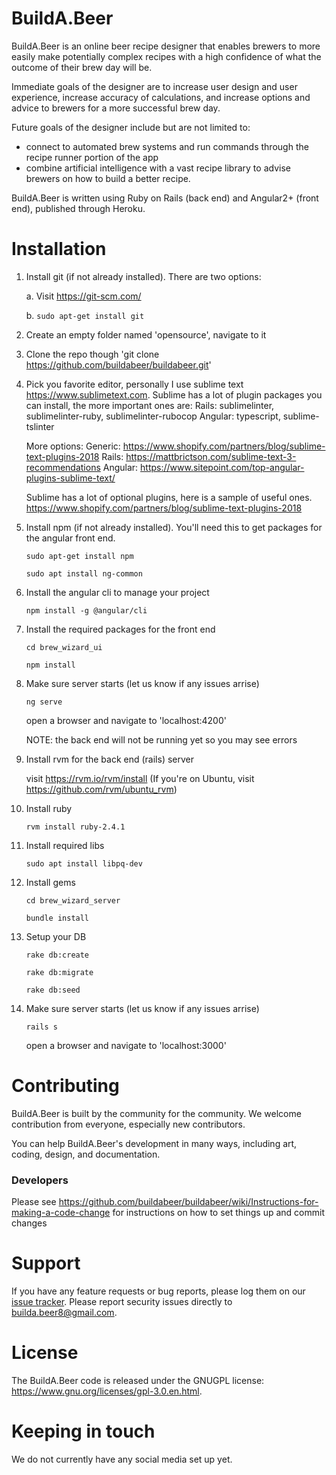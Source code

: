 # BuildA.Beer

BuildA.Beer is an online beer recipe designer that enables brewers to more easily make potentially complex recipes with a high confidence of what the outcome of their brew day will be.

Immediate goals of the designer are to increase user design and user experience, increase accuracy of calculations, and increase options and advice to brewers for a more successful brew day.

Future goals of the designer include but are not limited to: 

* connect to automated brew systems and run commands through the recipe runner portion of the app
* combine artificial intelligence with a vast recipe library to advise brewers on how to build a better recipe.

BuildA.Beer is written using Ruby on Rails (back end) and Angular2+ (front end), published through Heroku.

# Installation
1. Install git (if not already installed). There are two options:
    
    a. Visit https://git-scm.com/
    
    b. `sudo apt-get install git`   
2. Create an empty folder named 'opensource', navigate to it
3. Clone the repo though 'git clone https://github.com/buildabeer/buildabeer.git'
4. Pick you favorite editor, personally I use sublime text https://www.sublimetext.com.
Sublime has a lot of plugin packages you can install, the more important ones are:
Rails: sublimelinter, sublimelinter-ruby, sublimelinter-rubocop
Angular: typescript, sublime-tslinter

    More options:
    Generic: https://www.shopify.com/partners/blog/sublime-text-plugins-2018
    Rails: https://mattbrictson.com/sublime-text-3-recommendations
    Angular: https://www.sitepoint.com/top-angular-plugins-sublime-text/

    Sublime has a lot of optional plugins, here is a sample of useful ones.
    https://www.shopify.com/partners/blog/sublime-text-plugins-2018

5. Install npm (if not already installed). You'll need this to get packages for the angular front end.

    `sudo apt-get install npm`

    `sudo apt install ng-common`
6. Install the angular cli to manage your project

    `npm install -g @angular/cli`
7. Install the required packages for the front end 

    `cd brew_wizard_ui`

    `npm install`
8. Make sure server starts (let us know if any issues arrise)

    `ng serve`

    open a browser and navigate to 'localhost:4200' 
    
    NOTE: the back end will not be running yet so you may see errors
9. Install rvm for the back end (rails) server
    
    visit https://rvm.io/rvm/install  (If you're on Ubuntu, visit https://github.com/rvm/ubuntu_rvm)
10. Install ruby

    `rvm install ruby-2.4.1`
11. Install required libs

    `sudo apt install libpq-dev`
12. Install gems

    `cd brew_wizard_server`
    
    `bundle install`
13. Setup your DB

    `rake db:create`

    `rake db:migrate`

    `rake db:seed`
14. Make sure server starts (let us know if any issues arrise)
 
    `rails s`
 
    open a browser and navigate to 'localhost:3000'


# Contributing
BuildA.Beer is built by the community for the community. We welcome contribution from everyone, especially new contributors.

You can help BuildA.Beer's development in many ways, including art, coding, design, and documentation.
### Developers
Please see https://github.com/buildabeer/buildabeer/wiki/Instructions-for-making-a-code-change for instructions on how to set things up and commit changes

# Support
If you have any feature requests or bug reports, please log them on our [issue tracker](https://github.com/buildabeer/buildabeer/issues).
Please report security issues directly to builda.beer8@gmail.com.

# License
The BuildA.Beer code is released under the GNUGPL license: https://www.gnu.org/licenses/gpl-3.0.en.html.

# Keeping in touch
We do not currently have any social media set up yet.
